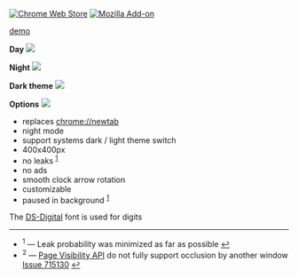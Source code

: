 [![Chrome Web Store](https://img.shields.io/chrome-web-store/v/gmhgmhcpllcnkdcanccmglkfifiakfma)](https://chrome.google.com/webstore/detail/clock-extension/gmhgmhcpllcnkdcanccmglkfifiakfma)
[![Mozilla Add-on](https://img.shields.io/amo/v/clock-extension)](https://addons.mozilla.org/en-US/firefox/addon/clock-extension/)

[demo](src/background.html)

**Day**
![](screenshot2.png)

**Night**
![](screenshot.png)

**Dark theme**
![](screenshot1.png)

**Options**
![](screenshot3.png)

- replaces [chrome://newtab]()
- night mode
- support systems dark / light theme switch
- 400x400px
- no leaks <sup id="a1">[1](#b1)</sup>
- no ads
- smooth clock arrow rotation
- customizable
- paused in background <sup id="a2">[1](#b2)</sup>

The [DS-Digital](https://www.dafont.com/ds-digital.font) font is used for digits

---
- <sup id="b1">1</sup> — Leak probability was minimized as far as possible [↩](#a1)
- <sup id="b2">2</sup> — [Page Visibility API](https://developer.mozilla.org/en-US/docs/Web/API/Page_Visibility_API) do not fully support occlusion by another window [Issue 715130](https://bugs.chromium.org/p/chromium/issues/detail?id=715130) [↩](#a2)